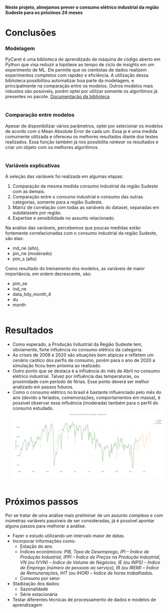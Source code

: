**Neste projeto, almejamos prever o consumo elétrico industrial da região Sudeste para os próximos 24 meses**

# Conclusões

### Modelagem
PyCaret é uma biblioteca de aprendizado de máquina de código aberto em Python que visa reduzir a hipótese ao tempo de ciclo de insights em um experimento de ML. Ele permite que os cientistas de dados realizem experimentos completos com rapidez e eficiência. A utilização dessa biblioteca possibilitou automatizar boa parte da modelagem, e principalmente na comparação entre os modelos. Outros modelos mais robustos são possíveis, porém optei por utilizar somente os algorítimos já presentes no pacote. 
[Documentação da biblioteca](https://pycaret.org/guide/)
<br><br>

### Comparação entre modelos
Apesar de disponibilizar vários parâmetros, optei por selecionar os modelos de acordo com o Mean Absolute Error de cada um. Essa ja é uma medida comumente utilizada e ofereceu os melhores resultados diante dos testes realizados. Essa função também já nos possibilita *rankear* os resultados e criar um objeto com os melhores algorítimos.
<br><br>

### Variáveis explicativas
A seleção das variáveis foi realizada em algumas etapas:
1. Comparação da mesma medida consumo industrial da região Sudeste com as demais.
2. Comparação entre o consumo industrial e consumo das outras categorias, somente para a região Sudeste.
3. Matriz de correlação com todas as variáveis do dataset, separadas em subdatasets por região.
4. Expertise e sensibilidade no assunto relacionado.

Na análise das variáveis, percebemos que poucas medidas estão fortemente correlacionadas com o consumo industrial da região Sudeste, são elas: 
- ind_ne (alto), 
- pin_ne (moderado)
- pim_s (alto)

Como resultado do treinamento dos modelos, as variáveis de maior importância, em ordem decrescente, são:
- pim_se
- ind_ne
- data_tidy_month_4
- du
- month
<br><br>

# Resultados
- Como esperado, a Produção Industrial da Região Sudeste tem, obviamente, forte influência no consumo elétrico da categoria. 
- As crises de 2008 e 2020 são situações bem atípicas e refletem um cenário caótico dos perfis de consumo, porém para o ano de 2020 a simulação ficou bem próxima ao realizado.
- Outro ponto que se destaca é a influência do mês de Abril no consumo elétrico industrial. Talvez por influência das temperaturas, ou proximidade com período de férias. Esse ponto deverá ser melhor analizado em passos futuros. 
- Como o consumo elétrico no brasil é bastante influenciado pelo mês do ano (devido a feriados, comemorações, comportamentos em massa), é possivel observar essa influência (moderada) também para o perfil do consumo estudado.
![forecast.png](https://github.com/rmarques0/ads4i_rmarques0/raw/master/forecast.png)
<br><br>

# Próximos passos

Por se tratar de uma análise mais preliminar de um assunto complexo e com inúmetras variáveis passíveis de ser consideradas, já é possivel apontar alguns passos para melhorar a análise.

- Fazer o estudo utilizando um intervalo maior de datas.
- Incorporar informações como: 
  - Estação do ano
  - Índices econômicos:  *PIB, Taxa de Desemprego, IPI – Índice de Produção Industrial, IPPI – Índice de Preços na Produção Industrial, VN (ou IVVN) – Índice de Volume de Negócios, IE (ou INPS) – Índice de Emprego (número de pessoas ao serviço), IR (ou IREM) – Índice de Remunerações,
IHT (ou IHOR) – Índice de horas trabalhadas.*
  - Consumo por setor
- Stadização dos dados: 
  - Sazonalidade
  - Série estacionária
- Testar diferentes técnicas de processamento de dados e modelos de aprendizagem
